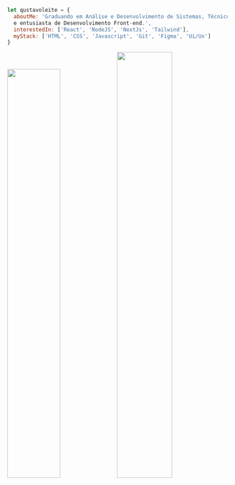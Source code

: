 ```javascript
let qustavoleite = {
  aboutMe: 'Graduando em Análise e Desenvolvimento de Sistemas, Técnico em Informática
  e entusiasta de Desenvolvimento Front-end.',
  interestedIn: ['React', 'NodeJS', 'NextJs', 'Tailwind'],
  myStack: ['HTML', 'CSS', 'Javascript', 'Git', 'Figma', 'Ui/Ux']
}
```
<img width="49%" src="https://github-readme-stats.vercel.app/api/top-langs?username=qustavoleite&show_icons=true&locale=en&layout=compact&theme=dark&hide_border=true"/> <img width="50%" src="https://github-readme-stats.vercel.app/api?username=qustavoleite&show_icons=true&theme=dark&hide_border=true"/>

<!--<a href = "mailto:"><img src="https://img.shields.io/badge/-Gmail-%23333?style=for-the-badge&logo=gmail&logoColor=white" target="_blank"></a> <a href="https://www.linkedin.com/in/qustavoleite/" target="_blank"><img src="https://img.shields.io/badge/-LinkedIn-%230077B5?style=for-the-badge&logo=linkedin&logoColor=white"></a>-->
